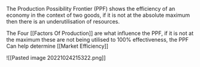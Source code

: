 The Production Possibility Frontier (PPF) shows the efficiency of an economy in the context of two goods, if it is not at the absolute maximum then there is an underutilisation of resources.

The Four [[Factors Of Production]] are what influence the PPF, if it is not at the maximum these are not being utilised to 100% effectiveness, the PPF Can help determine [[Market Efficiency]]

![[Pasted image 20221024215322.png]]